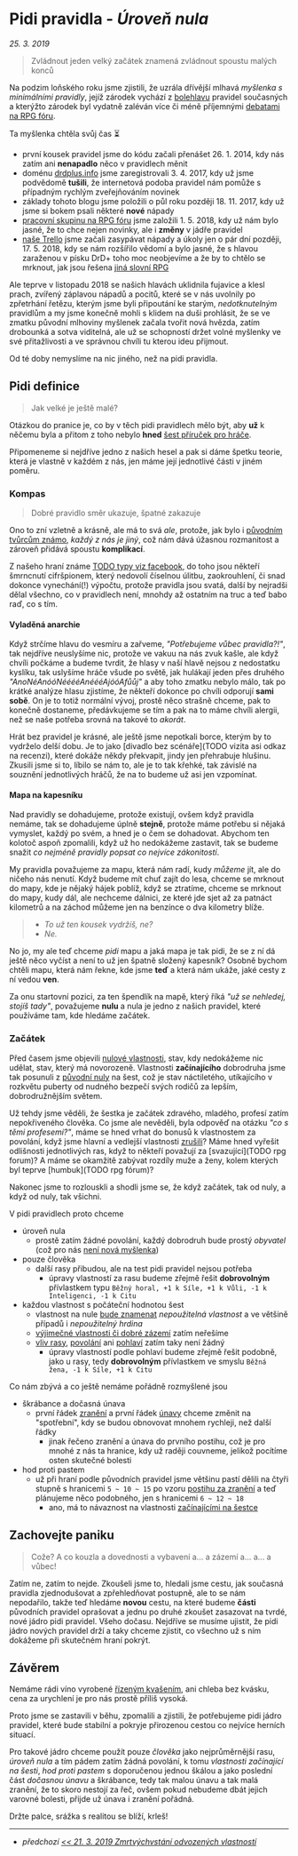 # Pidi pravidla - *Úroveň nula*

*25. 3. 2019*

> Zvládnout jeden velký začátek znamená zvládnout spoustu malých konců

Na podzim loňského roku jsme zjistili, že uzrála dřívější mlhavá *myšlenka s minimálními pravidly*, jejíž zárodek vychází z [bolehlavu](2019-03-12-ucime_se_z_chyb.md#Jak_dál) pravidel současných a kterýžto zárodek byl vydatně zaléván více či méně příjemnými [debatami na RPG fóru](TODO).

Ta myšlenka chtěla svůj čas ⏳

- první kousek pravidel jsme do kódu začali přenášet 26. 1. 2014, kdy nás zatím ani **nenapadlo** něco v pravidlech měnit
- doménu [drdplus.info](https://www.drdplus.info) jsme zaregistrovali 3. 4. 2017, kdy už jsme podvědomě **tušili**, že internetová podoba pravidel nám pomůže s případným rychlým zveřejňováním novinek
- základy tohoto blogu jsme položili o půl roku později 18. 11. 2017, kdy už jsme si bokem psali některé **nové** nápady
- [pracovní skupinu na RPG fóru](https://rpgforum.cz/forum/viewtopic.php?f=238&t=14936#p532749) jsme založili 1. 5. 2018, kdy už nám bylo jasné, že to chce nejen novinky, ale i **změny** v jádře pravidel
- [naše Trello](https://trello.com/b/L64FNYj3/drdplusinfo) jsme začali zasypávat nápady a úkoly jen o pár dní později, 17. 5. 2018, kdy se nám rozšířilo vědomí a bylo jasné, že s hlavou zaraženou v písku DrD+ toho moc neobjevíme a že by to chtělo se mrknout, jak jsou řešena [jiná slovní RPG](https://rpgforum.cz/anotace)

Ale teprve v listopadu 2018 se našich hlavách uklidnila fujavice a klesl prach, zvířený záplavou nápadů a pocitů, které se v nás uvolnily po zpřetrhání řetězu, kterým jsme byli připoutání ke starým, *nedotknutelným* pravidlům a my jsme konečně mohli s klidem na duši prohlásit, že se ve zmatku původní mlhoviny myšlenek začala tvořit nová hvězda, zatím drobounká a sotva viditelná, ale už se schopností držet volné myšlenky ve své přitažlivosti a ve správnou chvíli tu kterou ideu přijmout.

Od té doby nemyslíme na nic jiného, než na pidi pravidla.

## Pidi definice
> Jak velké je ještě malé?

Otázkou do pranice je, co by v těch pidi pravidlech mělo být, aby **už** k něčemu byla a přitom z toho nebylo **hned** [šest příruček pro hráče](2018-12-07-predstavy_minulosti_poslove.md#Poslové).

Připomeneme si nejdříve jedno z našich hesel a pak si dáme špetku teorie, která je vlastně v každém z nás, jen máme její jednotlivé části v jiném poměru.

### Kompas

> Dobré pravidlo směr ukazuje, špatné zakazuje

Ono to zní vzletně a krásně, ale má to svá *ale*, protože, jak bylo i [původním tvůrcům známo](2019-03-15-predstavy_minulosti_myty.md#Odkaz_dračích_tvůrců), *každý z nás je jiný*, což nám dává úžasnou rozmanitost a zároveň přidává spoustu **komplikací**.

Z našeho hraní známe [TODO typy viz facebook](), do toho jsou někteří šmrncnutí cifršpionem, který nedovolí číselnou úlitbu, zaokrouhlení, či snad dokonce vynechání(!) výpočtu, protože pravidla jsou svatá, další by nejradši dělal všechno, co v pravidlech není, mnohdy až ostatním na truc a teď babo raď, co s tím.

#### Vyladěná anarchie
Když strčíme hlavu do vesmíru a zařveme, *"Potřebujeme vůbec pravidla?!"*, tak nejdříve neuslyšíme nic, protože ve vakuu na nás zvuk kašle, ale když chvíli počkáme a budeme tvrdit, že hlasy v naší hlavě nejsou z nedostatku kyslíku, tak uslyšíme hráče všude po světě, jak hulákají jeden přes druhého *"AnoNéAnóóNééééAnéééAjóóAfůůj"* a aby toho zmatku nebylo málo, tak po krátké analýze hlasu zjistíme, že někteří dokonce po chvíli odporují **sami sobě**.
On je to totiž normální vývoj, prostě něco strašně chceme, pak to konečně dostaneme, předávkujeme se tím a pak na to máme chvíli alergii, než se naše potřeba srovná na takové to *akorát*.

Hrát bez pravidel je krásné, ale ještě jsme nepotkali borce, kterým by to vydrželo delší dobu. Je to jako [divadlo bez scénáře](TODO vizita asi odkaz na recenzi), které dokáže někdy překvapit, jindy jen přehrabuje hlušinu. Zkusili jsme si to, líbilo se nám to, ale je to tak křehké, tak závislé na souznění jednotlivých hráčů, že na to budeme už asi jen vzpomínat.

#### Mapa na kapesníku
Nad pravidly se dohadujeme, protože existují, ovšem když pravidla nemáme, tak se dohadujeme úplně **stejně**, protože máme potřebu si nějaká vymyslet, každý po svém, a hned je o čem se dohadovat.
Abychom ten kolotoč aspoň zpomalili, když už ho nedokážeme zastavit, tak se budeme snažit *co nejméně pravidly popsat co nejvíce zákonitostí*.

My pravidla považujeme za mapu, která nám radí, kudy *můžeme* jít, ale do ničeho nás nenutí. Když budeme mít chuť zajít do lesa, chceme se mrknout do mapy, kde je nějaký hájek poblíž, když se ztratíme, chceme se mrknout do mapy, kudy dál, ale nechceme dálnici, ze které jde sjet až za patnáct kilometrů a na záchod můžeme jen na benzínce o dva kilometry blíže.

> - *To už ten kousek vydržíš, ne?*
> - *Ne.*

No jo, my ale teď chceme *pidi* mapu a jaká mapa je tak pidi, že se z ní dá ještě něco vyčíst a není to už jen špatně složený kapesník? Osobně bychom chtěli mapu, která nám řekne, kde jsme **teď** a která nám ukáže, jaké cesty z ní vedou **ven**.

Za onu startovní pozici, za ten špendlík na mapě, který říká *"už se nehledej, stojíš tady"*, považujeme **nulu** a nula je jedno z našich pravidel, které používáme tam, kde hledáme začátek.

### Začátek
Před časem jsme objevili [nulové vlastnosti](2018-10-22-nula.md#Závěrem), stav, kdy nedokážeme nic udělat, stav, který má novorozeně. Vlastnosti **začínajícího** dobrodruha jsme tak posunuli z [původní nuly](https://pph.drdplus.info/?trial=1#tabulka_ras) na šest, což je stav náctiletého, utíkajícího v rozkvětu puberty od nudného bezpečí svých rodičů za lepším, dobrodružnějším světem.

Už tehdy jsme věděli, že šestka je začátek zdravého, mladého, profesí zatím nepokřiveného člověka. Co jsme ale nevěděli, byla odpověď na otázku *"co s těmi profesemi?"*, máme se hned vrhat do bonusů k vlastnostem za povolání, když jsme hlavní a vedlejší vlastnosti [zrušili](TODO)? Máme hned vyřešit odlišnosti jednotlivých ras, když to někteří považují za [svazující](TODO rpg forum)? A máme se okamžitě zabývat rozdíly muže a ženy, kolem kterých byl teprve [humbuk](TODO rpg fórum)?

Nakonec jsme to rozlouskli a shodli jsme se, že když začátek, tak od nuly, a když od nuly, tak všichni.

V pidi pravidlech proto chceme

- úroveň nula
    - prostě zatím žádné povolání, každý dobrodruh bude prostý *obyvatel* (což pro nás [není nová myšlenka](https://pph.drdplus.info/?trial=1#tabulka_povolani))
- pouze člověka
    - další rasy přibudou, ale na test pidi pravidel nejsou potřeba
        - úpravy vlastností za rasu budeme zřejmě řešit **dobrovolným** přívlastkem typu `Běžný horal, +1 k Síle, +1 k Vůli, -1 k Inteligenci, -1 k Citu`
- každou vlastnost s počáteční hodnotou šest
    - vlastnost na nule [bude znamenat](2018-10-22-nula.md#Závěrem) *nepoužitelná vlastnost* a ve většině případů i *nepoužitelný hrdina*
    - [výjimečné vlastnosti či dobré zázemí](https://pph.drdplus.info/?trial=1#tabulka_rozhodnuti_hrace) zatím neřešíme
    - [vliv rasy](https://pph.drdplus.info/?trial=1#tabulka_ras), [povolání](https://pph.drdplus.info/?trial=1#tabulka_povolani) ani [pohlaví](https://pph.drdplus.info/?trial=1#tabulka_pohlavi) zatím taky není žádný
        - úpravy vlastností podle pohlaví budeme zřejmě řešit podobně, jako u rasy, tedy **dobrovolným** přívlastkem ve smyslu `Běžná žena, -1 k Síle, +1 k Citu`

Co nám zbývá a co ještě nemáme pořádně rozmyšlené jsou

- škrábance a dočasná únava
    - první řádek [zranění](https://pph.drdplus.info/?trial=1#zapis_bodu_zraneni_mrizka_zraneni) a první řádek [únavy](https://pph.drdplus.info/?trial=1#body_unavy_a_mrizka_unavy) chceme změnit na "spotřební", kdy se budou obnovovat mnohem rychleji, než další řádky
        - jinak řečeno zranění a únava do prvního postihu, což je pro mnohé z nás ta hranice, kdy už raději couvneme, jelikož pocítíme osten skutečné bolesti
- hod proti pastem
    - už při hraní podle původních pravidel jsme většinu pastí dělili na čtyři stupně s hranicemi `5 ~ 10 ~ 15` po vzoru [postihu za zranění](https://pph.drdplus.info/?trial=1#postih_za_zraneni) a teď plánujeme něco podobného, jen s hranicemi `6 ~ 12 ~ 18` 
        - ano, má to návaznost na vlastnosti [začínajícími na šestce](2018-10-22-nula.md#Šestka)

## Zachovejte paniku
> Cože? A co kouzla a dovednosti a vybavení a... a zázemí a... a... a vůbec!

Zatím ne, zatím to nejde. Zkoušeli jsme to, hledali jsme cestu, jak současná pravidla zjednodušovat a zpřehledňovat postupně, ale to se nám nepodařilo, takže teď hledáme **novou** cestu, na které budeme **části** původních pravidel oprašovat a jednu po druhé zkoušet zasazovat na tvrdé, nové jádro pidi pravidel. Všeho dočasu.
Nejdříve se musíme ujistit, že pidi jádro nových pravidel drží a taky chceme zjistit, co všechno už s ním dokážeme při skutečném hraní pokrýt. 

## Závěrem
Nemáme rádi víno vyrobené [řízeným kvašením](TODO), ani chleba bez kvásku, cena za urychlení je pro nás prostě příliš vysoká.

Proto jsme se zastavili v běhu, zpomalili a zjistili, že potřebujeme pidi jádro pravidel, které bude stabilní a pokryje přirozenou cestou co nejvíce herních situací.

Pro takové jádro chceme použít pouze *člověka* jako nejprůměrnější rasu, *úroveň nula* a tím pádem zatím žádná povolání, k tomu *vlastnosti začínající na šesti*, *hod proti pastem* s doporučenou jednou škálou a jako poslední část *dočasnou únavu* a škrábance, tedy tak malou únavu a tak malá zranění, že to skoro nestojí za řeč, ovšem pokud nebudeme dbát jejich varovné bolesti, přijde už únava i zranění pořádná.

Držte palce, srážka s realitou se blíží, krleš!

---

- *předchozí [<< 21. 3. 2019 Zmrtvýchvstání odvozených vlastností](2019-03-21-zmrtvychvstani_odvozenych_vlastnosti.md)*

